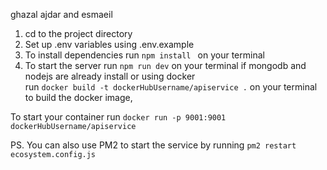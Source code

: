 ghazal ajdar and esmaeil

1. cd to the project directory
3. Set up .env variables using .env.example
4. To install dependencies run `npm install ` on your terminal <br>
4. To start the server 
run `npm run dev` on your terminal if mongodb and nodejs are already install or using docker <br>
run `docker build -t dockerHubUsername/apiservice .` on your terminal to build the docker image,

To start your container run `docker run -p 9001:9001 dockerHubUsername/apiservice` 


PS. You can also use PM2 to start the service by running  `pm2 restart ecosystem.config.js` 
